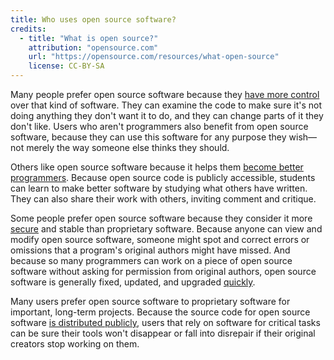 ```yaml
---
title: Who uses open source software?
credits:
  - title: "What is open source?"
    attribution: "opensource.com"
    url: "https://opensource.com/resources/what-open-source"
    license: CC-BY-SA
---
```


Many people prefer open source software because they [have more control](/life/13/5/tumblr-open-publishing) over that kind of software. They can examine the code to make sure it's not doing anything they don't want it to do, and they can change parts of it they don't like. Users who aren't programmers also benefit from open source software, because they can use this software for any purpose they wish—not merely the way someone else thinks they should.

Others like open source software because it helps them [become better programmers](/life/13/6/learning-program-open-source-way). Because open source code is publicly accessible, students can learn to make better software by studying what others have written. They can also share their work with others, inviting comment and critique.

Some people prefer open source software because they consider it more [secure](/government/10/9/scap-computer-security-rest-us) and stable than proprietary software. Because anyone can view and modify open source software, someone might spot and correct errors or omissions that a program's original authors might have missed. And because so many programmers can work on a piece of open source software without asking for permission from original authors, open source software is generally fixed, updated, and upgraded [quickly](/government/13/2/bug-fix-day).

Many users prefer open source software to proprietary software for important, long-term projects. Because the source code for open source software [is distributed publicly](/life/12/9/should-we-develop-open-source-openly), users that rely on software for critical tasks can be sure their tools won't disappear or fall into disrepair if their original creators stop working on them.
